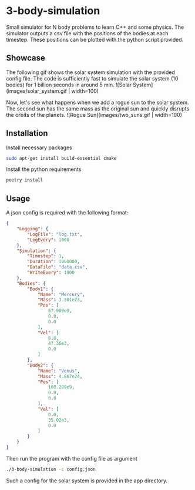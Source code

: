 # 3-body-simulation

Small simulator for N body problems to learn C++ and some physics.
The simulator outputs a csv file with the positions of the bodies at each timestep.
These positions can be plotted with the python script provided.

## Showcase

The following gif shows the solar system simulation with the provided config file. The code
is sufficiently fast to simulate the solar system (10 bodies) for 1 billion seconds in around 5 min.
![Solar System](images/solar_system.gif | width=100)


Now, let's see what happens when we add a rogue sun to the solar system. The second sun has the same mass as
the original sun and quickly disrupts the orbits of the planets.
![Rogue Sun](images/two_suns.gif | width=100)


## Installation

Install necessary packages
```bash
sudo apt-get install build-essential cmake
```

Install the python requirements
```bash
poetry install
```

## Usage
A json config is required with the following format:
```json
{
    "Logging": {
        "LogFile": "log.txt",
        "LogEvery": 1000
    },
    "Simulation": {
        "Timestep": 1,
        "Duration": 1000000,
        "DataFile": "data.csv",
        "WriteEvery": 1000
    },
    "Bodies": {
        "Body1": {
            "Name": "Mercury",
            "Mass": 3.301e23,
            "Pos": [
                57.909e9,
                0.0,
                0.0
            ],
            "Vel": [
                0.0,
                47.36e3,
                0.0
            ]
        },
        "Body2": {
            "Name": "Venus",
            "Mass": 4.867e24,
            "Pos": [
                108.209e9,
                0.0,
                0.0
            ],
            "Vel": [
                0.0,
                35.02e3,
                0.0
            ]
        }
    }
}
```
Then run the program with the config file as argument
```bash
./3-body-simulation -c config.json
```

Such a config for the solar system is provided in the app directory.